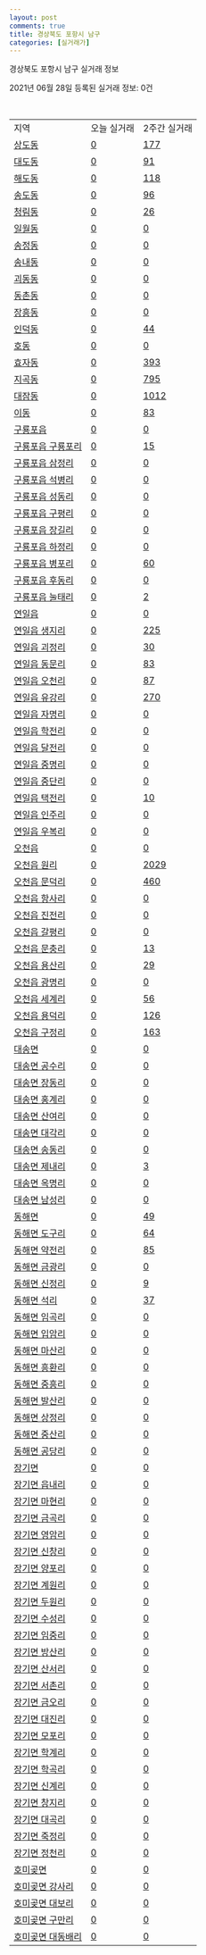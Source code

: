 ```yaml
---
layout: post
comments: true
title: 경상북도 포항시 남구
categories: [실거래가]
---
```


경상북도 포항시 남구 실거래 정보

2021년 06월 28일 등록된 실거래 정보: 0건

<script type="text/javascript">
  google.charts.load('current', {'packages':['corechart']});
  google.charts.setOnLoadCallback(drawChart);

  function drawChart() {
    var data = google.visualization.arrayToDataTable([['거래일', '매매', '전월세', '전매'], ['20-06', 35, 20, 3], ['20-07', 357, 274, 21], ['20-08', 0, 0, 9], ['20-09', 238, 232, 6], ['20-10', 309, 264, 10], ['20-11', 651, 316, 4], ['20-12', 432, 351, 66], ['21-01', 168, 324, 233], ['21-02', 158, 321, 118], ['21-03', 222, 424, 47], ['21-04', 237, 236, 16], ['21-05', 218, 166, 15], ['21-06', 104, 127, 8]]);

    var options = {
      title: '최근 유형별 거래량 추이',
      legend: { position: 'bottom' }
    };

    var chart = new google.visualization.LineChart(document.getElementById('columnchart_material'));
    chart.draw(data, (options));
  }
</script>

<div id="columnchart_material" style="width: 100%; margin-left: -35px"></div>
<br>
<table class="sortable">
  <tr>
    <td>지역</td>
    <td>오늘 실거래</td>
    <td>2주간 실거래</td>
  </tr>

  
  <tr class="item">
    <td><a href="4711110100.html">상도동</a></td>
    <td><a href="4711110100.html">0</a></td>
    <td><a href="4711110100.html">177</a></td>
  </tr>
    

  <tr class="item">
    <td><a href="4711110200.html">대도동</a></td>
    <td><a href="4711110200.html">0</a></td>
    <td><a href="4711110200.html">91</a></td>
  </tr>
    

  <tr class="item">
    <td><a href="4711110300.html">해도동</a></td>
    <td><a href="4711110300.html">0</a></td>
    <td><a href="4711110300.html">118</a></td>
  </tr>
    

  <tr class="item">
    <td><a href="4711110400.html">송도동</a></td>
    <td><a href="4711110400.html">0</a></td>
    <td><a href="4711110400.html">96</a></td>
  </tr>
    

  <tr class="item">
    <td><a href="4711110500.html">청림동</a></td>
    <td><a href="4711110500.html">0</a></td>
    <td><a href="4711110500.html">26</a></td>
  </tr>
    

  <tr class="item">
    <td><a href="4711110600.html">일월동</a></td>
    <td><a href="4711110600.html">0</a></td>
    <td><a href="4711110600.html">0</a></td>
  </tr>
    

  <tr class="item">
    <td><a href="4711110700.html">송정동</a></td>
    <td><a href="4711110700.html">0</a></td>
    <td><a href="4711110700.html">0</a></td>
  </tr>
    

  <tr class="item">
    <td><a href="4711110800.html">송내동</a></td>
    <td><a href="4711110800.html">0</a></td>
    <td><a href="4711110800.html">0</a></td>
  </tr>
    

  <tr class="item">
    <td><a href="4711110900.html">괴동동</a></td>
    <td><a href="4711110900.html">0</a></td>
    <td><a href="4711110900.html">0</a></td>
  </tr>
    

  <tr class="item">
    <td><a href="4711111000.html">동촌동</a></td>
    <td><a href="4711111000.html">0</a></td>
    <td><a href="4711111000.html">0</a></td>
  </tr>
    

  <tr class="item">
    <td><a href="4711111100.html">장흥동</a></td>
    <td><a href="4711111100.html">0</a></td>
    <td><a href="4711111100.html">0</a></td>
  </tr>
    

  <tr class="item">
    <td><a href="4711111200.html">인덕동</a></td>
    <td><a href="4711111200.html">0</a></td>
    <td><a href="4711111200.html">44</a></td>
  </tr>
    

  <tr class="item">
    <td><a href="4711111300.html">호동</a></td>
    <td><a href="4711111300.html">0</a></td>
    <td><a href="4711111300.html">0</a></td>
  </tr>
    

  <tr class="item">
    <td><a href="4711111400.html">효자동</a></td>
    <td><a href="4711111400.html">0</a></td>
    <td><a href="4711111400.html">393</a></td>
  </tr>
    

  <tr class="item">
    <td><a href="4711111500.html">지곡동</a></td>
    <td><a href="4711111500.html">0</a></td>
    <td><a href="4711111500.html">795</a></td>
  </tr>
    

  <tr class="item">
    <td><a href="4711111600.html">대잠동</a></td>
    <td><a href="4711111600.html">0</a></td>
    <td><a href="4711111600.html">1012</a></td>
  </tr>
    

  <tr class="item">
    <td><a href="4711111700.html">이동</a></td>
    <td><a href="4711111700.html">0</a></td>
    <td><a href="4711111700.html">83</a></td>
  </tr>
    

  <tr class="item">
    <td><a href="4711125000.html">구룡포읍</a></td>
    <td><a href="4711125000.html">0</a></td>
    <td><a href="4711125000.html">0</a></td>
  </tr>
    

  <tr class="item">
    <td><a href="4711125021.html">구룡포읍 구룡포리</a></td>
    <td><a href="4711125021.html">0</a></td>
    <td><a href="4711125021.html">15</a></td>
  </tr>
    

  <tr class="item">
    <td><a href="4711125022.html">구룡포읍 삼정리</a></td>
    <td><a href="4711125022.html">0</a></td>
    <td><a href="4711125022.html">0</a></td>
  </tr>
    

  <tr class="item">
    <td><a href="4711125023.html">구룡포읍 석병리</a></td>
    <td><a href="4711125023.html">0</a></td>
    <td><a href="4711125023.html">0</a></td>
  </tr>
    

  <tr class="item">
    <td><a href="4711125024.html">구룡포읍 성동리</a></td>
    <td><a href="4711125024.html">0</a></td>
    <td><a href="4711125024.html">0</a></td>
  </tr>
    

  <tr class="item">
    <td><a href="4711125025.html">구룡포읍 구평리</a></td>
    <td><a href="4711125025.html">0</a></td>
    <td><a href="4711125025.html">0</a></td>
  </tr>
    

  <tr class="item">
    <td><a href="4711125026.html">구룡포읍 장길리</a></td>
    <td><a href="4711125026.html">0</a></td>
    <td><a href="4711125026.html">0</a></td>
  </tr>
    

  <tr class="item">
    <td><a href="4711125027.html">구룡포읍 하정리</a></td>
    <td><a href="4711125027.html">0</a></td>
    <td><a href="4711125027.html">0</a></td>
  </tr>
    

  <tr class="item">
    <td><a href="4711125028.html">구룡포읍 병포리</a></td>
    <td><a href="4711125028.html">0</a></td>
    <td><a href="4711125028.html">60</a></td>
  </tr>
    

  <tr class="item">
    <td><a href="4711125029.html">구룡포읍 후동리</a></td>
    <td><a href="4711125029.html">0</a></td>
    <td><a href="4711125029.html">0</a></td>
  </tr>
    

  <tr class="item">
    <td><a href="4711125030.html">구룡포읍 눌태리</a></td>
    <td><a href="4711125030.html">0</a></td>
    <td><a href="4711125030.html">2</a></td>
  </tr>
    

  <tr class="item">
    <td><a href="4711125300.html">연일읍</a></td>
    <td><a href="4711125300.html">0</a></td>
    <td><a href="4711125300.html">0</a></td>
  </tr>
    

  <tr class="item">
    <td><a href="4711125321.html">연일읍 생지리</a></td>
    <td><a href="4711125321.html">0</a></td>
    <td><a href="4711125321.html">225</a></td>
  </tr>
    

  <tr class="item">
    <td><a href="4711125322.html">연일읍 괴정리</a></td>
    <td><a href="4711125322.html">0</a></td>
    <td><a href="4711125322.html">30</a></td>
  </tr>
    

  <tr class="item">
    <td><a href="4711125323.html">연일읍 동문리</a></td>
    <td><a href="4711125323.html">0</a></td>
    <td><a href="4711125323.html">83</a></td>
  </tr>
    

  <tr class="item">
    <td><a href="4711125324.html">연일읍 오천리</a></td>
    <td><a href="4711125324.html">0</a></td>
    <td><a href="4711125324.html">87</a></td>
  </tr>
    

  <tr class="item">
    <td><a href="4711125325.html">연일읍 유강리</a></td>
    <td><a href="4711125325.html">0</a></td>
    <td><a href="4711125325.html">270</a></td>
  </tr>
    

  <tr class="item">
    <td><a href="4711125326.html">연일읍 자명리</a></td>
    <td><a href="4711125326.html">0</a></td>
    <td><a href="4711125326.html">0</a></td>
  </tr>
    

  <tr class="item">
    <td><a href="4711125327.html">연일읍 학전리</a></td>
    <td><a href="4711125327.html">0</a></td>
    <td><a href="4711125327.html">0</a></td>
  </tr>
    

  <tr class="item">
    <td><a href="4711125328.html">연일읍 달전리</a></td>
    <td><a href="4711125328.html">0</a></td>
    <td><a href="4711125328.html">0</a></td>
  </tr>
    

  <tr class="item">
    <td><a href="4711125329.html">연일읍 중명리</a></td>
    <td><a href="4711125329.html">0</a></td>
    <td><a href="4711125329.html">0</a></td>
  </tr>
    

  <tr class="item">
    <td><a href="4711125330.html">연일읍 중단리</a></td>
    <td><a href="4711125330.html">0</a></td>
    <td><a href="4711125330.html">0</a></td>
  </tr>
    

  <tr class="item">
    <td><a href="4711125331.html">연일읍 택전리</a></td>
    <td><a href="4711125331.html">0</a></td>
    <td><a href="4711125331.html">10</a></td>
  </tr>
    

  <tr class="item">
    <td><a href="4711125332.html">연일읍 인주리</a></td>
    <td><a href="4711125332.html">0</a></td>
    <td><a href="4711125332.html">0</a></td>
  </tr>
    

  <tr class="item">
    <td><a href="4711125333.html">연일읍 우복리</a></td>
    <td><a href="4711125333.html">0</a></td>
    <td><a href="4711125333.html">0</a></td>
  </tr>
    

  <tr class="item">
    <td><a href="4711125600.html">오천읍</a></td>
    <td><a href="4711125600.html">0</a></td>
    <td><a href="4711125600.html">0</a></td>
  </tr>
    

  <tr class="item">
    <td><a href="4711125621.html">오천읍 원리</a></td>
    <td><a href="4711125621.html">0</a></td>
    <td><a href="4711125621.html">2029</a></td>
  </tr>
    

  <tr class="item">
    <td><a href="4711125622.html">오천읍 문덕리</a></td>
    <td><a href="4711125622.html">0</a></td>
    <td><a href="4711125622.html">460</a></td>
  </tr>
    

  <tr class="item">
    <td><a href="4711125623.html">오천읍 항사리</a></td>
    <td><a href="4711125623.html">0</a></td>
    <td><a href="4711125623.html">0</a></td>
  </tr>
    

  <tr class="item">
    <td><a href="4711125624.html">오천읍 진전리</a></td>
    <td><a href="4711125624.html">0</a></td>
    <td><a href="4711125624.html">0</a></td>
  </tr>
    

  <tr class="item">
    <td><a href="4711125625.html">오천읍 갈평리</a></td>
    <td><a href="4711125625.html">0</a></td>
    <td><a href="4711125625.html">0</a></td>
  </tr>
    

  <tr class="item">
    <td><a href="4711125626.html">오천읍 문충리</a></td>
    <td><a href="4711125626.html">0</a></td>
    <td><a href="4711125626.html">13</a></td>
  </tr>
    

  <tr class="item">
    <td><a href="4711125627.html">오천읍 용산리</a></td>
    <td><a href="4711125627.html">0</a></td>
    <td><a href="4711125627.html">29</a></td>
  </tr>
    

  <tr class="item">
    <td><a href="4711125628.html">오천읍 광명리</a></td>
    <td><a href="4711125628.html">0</a></td>
    <td><a href="4711125628.html">0</a></td>
  </tr>
    

  <tr class="item">
    <td><a href="4711125629.html">오천읍 세계리</a></td>
    <td><a href="4711125629.html">0</a></td>
    <td><a href="4711125629.html">56</a></td>
  </tr>
    

  <tr class="item">
    <td><a href="4711125630.html">오천읍 용덕리</a></td>
    <td><a href="4711125630.html">0</a></td>
    <td><a href="4711125630.html">126</a></td>
  </tr>
    

  <tr class="item">
    <td><a href="4711125631.html">오천읍 구정리</a></td>
    <td><a href="4711125631.html">0</a></td>
    <td><a href="4711125631.html">163</a></td>
  </tr>
    

  <tr class="item">
    <td><a href="4711131000.html">대송면</a></td>
    <td><a href="4711131000.html">0</a></td>
    <td><a href="4711131000.html">0</a></td>
  </tr>
    

  <tr class="item">
    <td><a href="4711131021.html">대송면 공수리</a></td>
    <td><a href="4711131021.html">0</a></td>
    <td><a href="4711131021.html">0</a></td>
  </tr>
    

  <tr class="item">
    <td><a href="4711131022.html">대송면 장동리</a></td>
    <td><a href="4711131022.html">0</a></td>
    <td><a href="4711131022.html">0</a></td>
  </tr>
    

  <tr class="item">
    <td><a href="4711131023.html">대송면 홍계리</a></td>
    <td><a href="4711131023.html">0</a></td>
    <td><a href="4711131023.html">0</a></td>
  </tr>
    

  <tr class="item">
    <td><a href="4711131024.html">대송면 산여리</a></td>
    <td><a href="4711131024.html">0</a></td>
    <td><a href="4711131024.html">0</a></td>
  </tr>
    

  <tr class="item">
    <td><a href="4711131025.html">대송면 대각리</a></td>
    <td><a href="4711131025.html">0</a></td>
    <td><a href="4711131025.html">0</a></td>
  </tr>
    

  <tr class="item">
    <td><a href="4711131026.html">대송면 송동리</a></td>
    <td><a href="4711131026.html">0</a></td>
    <td><a href="4711131026.html">0</a></td>
  </tr>
    

  <tr class="item">
    <td><a href="4711131027.html">대송면 제내리</a></td>
    <td><a href="4711131027.html">0</a></td>
    <td><a href="4711131027.html">3</a></td>
  </tr>
    

  <tr class="item">
    <td><a href="4711131028.html">대송면 옥명리</a></td>
    <td><a href="4711131028.html">0</a></td>
    <td><a href="4711131028.html">0</a></td>
  </tr>
    

  <tr class="item">
    <td><a href="4711131029.html">대송면 남성리</a></td>
    <td><a href="4711131029.html">0</a></td>
    <td><a href="4711131029.html">0</a></td>
  </tr>
    

  <tr class="item">
    <td><a href="4711132000.html">동해면</a></td>
    <td><a href="4711132000.html">0</a></td>
    <td><a href="4711132000.html">49</a></td>
  </tr>
    

  <tr class="item">
    <td><a href="4711132021.html">동해면 도구리</a></td>
    <td><a href="4711132021.html">0</a></td>
    <td><a href="4711132021.html">64</a></td>
  </tr>
    

  <tr class="item">
    <td><a href="4711132022.html">동해면 약전리</a></td>
    <td><a href="4711132022.html">0</a></td>
    <td><a href="4711132022.html">85</a></td>
  </tr>
    

  <tr class="item">
    <td><a href="4711132023.html">동해면 금광리</a></td>
    <td><a href="4711132023.html">0</a></td>
    <td><a href="4711132023.html">0</a></td>
  </tr>
    

  <tr class="item">
    <td><a href="4711132024.html">동해면 신정리</a></td>
    <td><a href="4711132024.html">0</a></td>
    <td><a href="4711132024.html">9</a></td>
  </tr>
    

  <tr class="item">
    <td><a href="4711132025.html">동해면 석리</a></td>
    <td><a href="4711132025.html">0</a></td>
    <td><a href="4711132025.html">37</a></td>
  </tr>
    

  <tr class="item">
    <td><a href="4711132026.html">동해면 임곡리</a></td>
    <td><a href="4711132026.html">0</a></td>
    <td><a href="4711132026.html">0</a></td>
  </tr>
    

  <tr class="item">
    <td><a href="4711132027.html">동해면 입암리</a></td>
    <td><a href="4711132027.html">0</a></td>
    <td><a href="4711132027.html">0</a></td>
  </tr>
    

  <tr class="item">
    <td><a href="4711132028.html">동해면 마산리</a></td>
    <td><a href="4711132028.html">0</a></td>
    <td><a href="4711132028.html">0</a></td>
  </tr>
    

  <tr class="item">
    <td><a href="4711132029.html">동해면 흥환리</a></td>
    <td><a href="4711132029.html">0</a></td>
    <td><a href="4711132029.html">0</a></td>
  </tr>
    

  <tr class="item">
    <td><a href="4711132030.html">동해면 중흥리</a></td>
    <td><a href="4711132030.html">0</a></td>
    <td><a href="4711132030.html">0</a></td>
  </tr>
    

  <tr class="item">
    <td><a href="4711132031.html">동해면 발산리</a></td>
    <td><a href="4711132031.html">0</a></td>
    <td><a href="4711132031.html">0</a></td>
  </tr>
    

  <tr class="item">
    <td><a href="4711132032.html">동해면 상정리</a></td>
    <td><a href="4711132032.html">0</a></td>
    <td><a href="4711132032.html">0</a></td>
  </tr>
    

  <tr class="item">
    <td><a href="4711132033.html">동해면 중산리</a></td>
    <td><a href="4711132033.html">0</a></td>
    <td><a href="4711132033.html">0</a></td>
  </tr>
    

  <tr class="item">
    <td><a href="4711132034.html">동해면 공당리</a></td>
    <td><a href="4711132034.html">0</a></td>
    <td><a href="4711132034.html">0</a></td>
  </tr>
    

  <tr class="item">
    <td><a href="4711133000.html">장기면</a></td>
    <td><a href="4711133000.html">0</a></td>
    <td><a href="4711133000.html">0</a></td>
  </tr>
    

  <tr class="item">
    <td><a href="4711133021.html">장기면 읍내리</a></td>
    <td><a href="4711133021.html">0</a></td>
    <td><a href="4711133021.html">0</a></td>
  </tr>
    

  <tr class="item">
    <td><a href="4711133022.html">장기면 마현리</a></td>
    <td><a href="4711133022.html">0</a></td>
    <td><a href="4711133022.html">0</a></td>
  </tr>
    

  <tr class="item">
    <td><a href="4711133023.html">장기면 금곡리</a></td>
    <td><a href="4711133023.html">0</a></td>
    <td><a href="4711133023.html">0</a></td>
  </tr>
    

  <tr class="item">
    <td><a href="4711133024.html">장기면 영암리</a></td>
    <td><a href="4711133024.html">0</a></td>
    <td><a href="4711133024.html">0</a></td>
  </tr>
    

  <tr class="item">
    <td><a href="4711133025.html">장기면 신창리</a></td>
    <td><a href="4711133025.html">0</a></td>
    <td><a href="4711133025.html">0</a></td>
  </tr>
    

  <tr class="item">
    <td><a href="4711133026.html">장기면 양포리</a></td>
    <td><a href="4711133026.html">0</a></td>
    <td><a href="4711133026.html">0</a></td>
  </tr>
    

  <tr class="item">
    <td><a href="4711133027.html">장기면 계원리</a></td>
    <td><a href="4711133027.html">0</a></td>
    <td><a href="4711133027.html">0</a></td>
  </tr>
    

  <tr class="item">
    <td><a href="4711133028.html">장기면 두원리</a></td>
    <td><a href="4711133028.html">0</a></td>
    <td><a href="4711133028.html">0</a></td>
  </tr>
    

  <tr class="item">
    <td><a href="4711133029.html">장기면 수성리</a></td>
    <td><a href="4711133029.html">0</a></td>
    <td><a href="4711133029.html">0</a></td>
  </tr>
    

  <tr class="item">
    <td><a href="4711133030.html">장기면 임중리</a></td>
    <td><a href="4711133030.html">0</a></td>
    <td><a href="4711133030.html">0</a></td>
  </tr>
    

  <tr class="item">
    <td><a href="4711133031.html">장기면 방산리</a></td>
    <td><a href="4711133031.html">0</a></td>
    <td><a href="4711133031.html">0</a></td>
  </tr>
    

  <tr class="item">
    <td><a href="4711133032.html">장기면 산서리</a></td>
    <td><a href="4711133032.html">0</a></td>
    <td><a href="4711133032.html">0</a></td>
  </tr>
    

  <tr class="item">
    <td><a href="4711133033.html">장기면 서촌리</a></td>
    <td><a href="4711133033.html">0</a></td>
    <td><a href="4711133033.html">0</a></td>
  </tr>
    

  <tr class="item">
    <td><a href="4711133034.html">장기면 금오리</a></td>
    <td><a href="4711133034.html">0</a></td>
    <td><a href="4711133034.html">0</a></td>
  </tr>
    

  <tr class="item">
    <td><a href="4711133035.html">장기면 대진리</a></td>
    <td><a href="4711133035.html">0</a></td>
    <td><a href="4711133035.html">0</a></td>
  </tr>
    

  <tr class="item">
    <td><a href="4711133036.html">장기면 모포리</a></td>
    <td><a href="4711133036.html">0</a></td>
    <td><a href="4711133036.html">0</a></td>
  </tr>
    

  <tr class="item">
    <td><a href="4711133037.html">장기면 학계리</a></td>
    <td><a href="4711133037.html">0</a></td>
    <td><a href="4711133037.html">0</a></td>
  </tr>
    

  <tr class="item">
    <td><a href="4711133038.html">장기면 학곡리</a></td>
    <td><a href="4711133038.html">0</a></td>
    <td><a href="4711133038.html">0</a></td>
  </tr>
    

  <tr class="item">
    <td><a href="4711133039.html">장기면 신계리</a></td>
    <td><a href="4711133039.html">0</a></td>
    <td><a href="4711133039.html">0</a></td>
  </tr>
    

  <tr class="item">
    <td><a href="4711133040.html">장기면 창지리</a></td>
    <td><a href="4711133040.html">0</a></td>
    <td><a href="4711133040.html">0</a></td>
  </tr>
    

  <tr class="item">
    <td><a href="4711133041.html">장기면 대곡리</a></td>
    <td><a href="4711133041.html">0</a></td>
    <td><a href="4711133041.html">0</a></td>
  </tr>
    

  <tr class="item">
    <td><a href="4711133042.html">장기면 죽정리</a></td>
    <td><a href="4711133042.html">0</a></td>
    <td><a href="4711133042.html">0</a></td>
  </tr>
    

  <tr class="item">
    <td><a href="4711133043.html">장기면 정천리</a></td>
    <td><a href="4711133043.html">0</a></td>
    <td><a href="4711133043.html">0</a></td>
  </tr>
    

  <tr class="item">
    <td><a href="4711135000.html">호미곶면</a></td>
    <td><a href="4711135000.html">0</a></td>
    <td><a href="4711135000.html">0</a></td>
  </tr>
    

  <tr class="item">
    <td><a href="4711135021.html">호미곶면 강사리</a></td>
    <td><a href="4711135021.html">0</a></td>
    <td><a href="4711135021.html">0</a></td>
  </tr>
    

  <tr class="item">
    <td><a href="4711135022.html">호미곶면 대보리</a></td>
    <td><a href="4711135022.html">0</a></td>
    <td><a href="4711135022.html">0</a></td>
  </tr>
    

  <tr class="item">
    <td><a href="4711135023.html">호미곶면 구만리</a></td>
    <td><a href="4711135023.html">0</a></td>
    <td><a href="4711135023.html">0</a></td>
  </tr>
    

  <tr class="item">
    <td><a href="4711135024.html">호미곶면 대동배리</a></td>
    <td><a href="4711135024.html">0</a></td>
    <td><a href="4711135024.html">0</a></td>
  </tr>
    


</table>


    